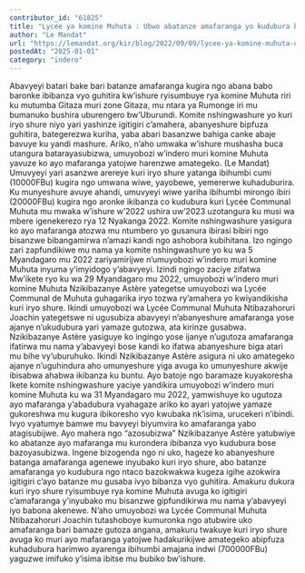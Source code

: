 ```yaml
---
contributor_id: "61825"
title: "Lycée ya komine Muhuta : Ubwo abatanze amafaranga yo kudubura bazoyasubizwa?"
author: "Le Mandat"
url: "https://lemandat.org/kir/blog/2022/09/09/lycee-ya-komine-muhuta-ubwo-abatanze-amafaranga-yo-kudubura-bazoyasubizwa/"
postedAt: "2025-01-01"
category: "indero"
---
```


Abavyeyi batari bake bari batanze amafaranga kugira ngo abana babo baronke ibibanza vyo guhitira kw’ishure ryisumbuye rya komine Muhuta riri ku mutumba Gitaza muri zone Gitaza, mu ntara ya Rumonge iri mu bumanuko bushira uburengero bw’Uburundi. Komite nshingwashure yo kuri iryo shure niyo yari yashinze igitigiri c’amahera, abanyeshure bipfuza guhitira, bategerezwa kuriha, yaba abari basanzwe bahiga canke abaje bavuye ku yandi mashure. Ariko, n’aho umwaka w’ishure mushasha buca utangura batarayasubizwa, umuyobozi w’indero muri komine Muhuta yavuze ko ayo mafaranga yatojwe harenzwe amategeko. (Le Mandat)
Umuvyeyi yari asanzwe arereye kuri iryo shure yatanga ibihumbi cumi (10000FBu) kugira ngo umwana wiwe, yayobewe, yemererwe kuhaduburira. Ku munyeshure avuye ahandi, umuvyeyi wiwe yariha ibihumbi mirongo ibiri (20000FBu) kugira ngo aronke ikibanza co kudubura kuri Lycée Communal Muhuta mu mwaka w’ishure w’2022 ushira uw’2023 uzotangura ku musi wa mbere igenekerezo rya 12 Nyakanga 2022. Komite nshingwashure yasigura ko ayo mafaranga atozwa mu ntumbero yo gusanura ibirasi bibiri ngo bisanzwe bibangamirwa n’amazi kandi ngo ashobora kubihitana. Izo ngingo zari zapfundikiwe mu nama ya komite nshingwashure yo ku wa 5 Myandagaro mu 2022 zariyamirijwe n’umuyobozi w’indero muri komine Muhuta inyuma y’imyidogo y’abavyeyi.
Izindi ngingo zaciye zifatwa
Mw’ikete ryo ku wa 29 Myandagaro mu 2022, umuyobozi w’indero muri komine Muhuta Nzikibazanye Astère yategetse umuyobozi wa Lycée Communal de Muhuta guhagarika iryo tozwa ry’amahera yo kwiyandikisha kuri iryo shure. Ikindi umuyobozi wa Lycée Communal Muhuta Ntibazahoruri Joachin yategetswe ni ugusubiza abavyeyi n’abanyeshure amafaranga yose ajanye n’ukudubura yari yamaze gutozwa, ata kirinze gusabwa. Nzikibazanye Astère yasiguye ko ingingo yose ijanye n’ugutoza amafaranga ifatirwa mu nama y’abavyeyi bose kandi ko ifatwa abanyeshure biga atari mu bihe vy’uburuhuko. Ikindi Nzikibazanye Astère asigura ni uko amategeko ajanye n’uguhindura aho umunyeshure yiga avuga ko umunyeshure akwije ibisabwa ahabwa ikibanza ku buntu.
Ayo batoje ngo baramaze kuyakoresha
Ikete komite nshingwashure yaciye yandikira umuyobozi w’indero muri komine Muhuta ku wa 31 Myandagaro mu 2022, yamwishuye ko ugutoza ayo mafaranga y’abadubura vyahagaze ariko ko ayari yatojwe yamaze gukoreshwa mu kugura ibikoresho vyo kwubaka nk’isima, urucekeri n’ibindi. Ivyo vyatumye bamwe mu bavyeyi biyumvira ko amafaranga yabo atagisubijwe.
Ayo mahera ngo “azosubizwa”
Nzikibazanye Astère yatubwiye ko abatanze ayo mafaranga mu kurondera ibibanza vyo kudubura bose bazoyasubizwa. Ingene bizogenda ngo ni uko, hageze ko abanyeshure batanga amafaranga agenewe inyubako kuri iryo shure, abo batanze amafaranga yo kudubura ngo ntaco bazokwakwa kugeza igihe azokwira igitigiri c’ayo batanze mu gusaba ivyo bibanza vyo guhitira. Amakuru dukura kuri iryo shure ryisumbuye rya komine Muhuta avuga ko igitigiri c’amafaranga y’inyubako mu bisanzwe gipfundikirwa mu nama y’abavyeyi iyo babona akenewe.
N’aho umuyobozi wa Lycée Communal Muhuta Ntibazahoruri Joachin tutashoboye kumuronka ngo atubwire uko amafaranga bari bamaze gutoza angana, amakuru twakuye kuri iryo shure avuga ko muri ayo mafaranga yatojwe hadakurikijwe amategeko abipfuza kuhadubura harimwo ayarenga ibihumbi amajana indwi (700000FBu) yaguzwe imifuko y’isima ibitse mu bubiko bw’ishure.

